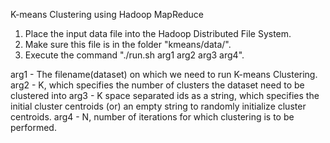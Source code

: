 K-means Clustering using Hadoop MapReduce

1. Place the input data file into the Hadoop Distributed File System.
2. Make sure this file is in the folder "kmeans/data/".
3. Execute the command "./run.sh arg1 arg2 arg3 arg4".


arg1 - The filename(dataset) on which we need to run K-means Clustering.
arg2 - K, which specifies the number of clusters the dataset need to be clustered into
arg3 - K space separated ids as a string, which specifies the initial cluster centroids (or) an empty string to randomly initialize cluster centroids.
arg4 - N, number of iterations for which clustering is to be performed.